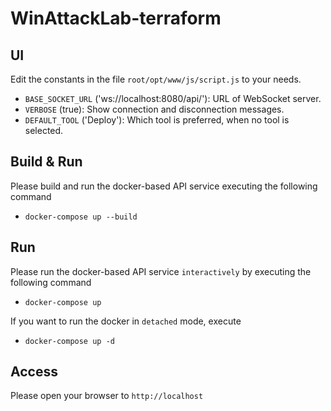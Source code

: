 # WinAttackLab-terraform
## UI
Edit the constants in the file `root/opt/www/js/script.js` to your needs.

* `BASE_SOCKET_URL` ('ws://localhost:8080/api/'): URL of WebSocket server.
* `VERBOSE` (true): Show connection and disconnection messages.
* `DEFAULT_TOOL` ('Deploy'): Which tool is preferred, when no tool is selected.

## Build & Run
Please build and run the docker-based API service executing the following command
* `docker-compose up --build`

## Run
Please run the docker-based API service `interactively` by executing the following command
* `docker-compose up`

If you want to run the docker in `detached` mode, execute
* `docker-compose up -d`

## Access
Please open your browser to `http://localhost`



